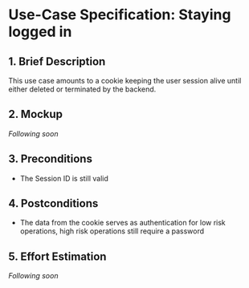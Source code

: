 # Use-Case Specification: Staying logged in

## 1. Brief Description
This use case amounts to a cookie keeping the user session alive until either deleted or terminated by the backend.

## 2. Mockup
_Following soon_

## 3. Preconditions
- The Session ID is still valid

## 4. Postconditions
- The data from the cookie serves as authentication for low risk operations, high risk operations still require a password

## 5. Effort Estimation
_Following soon_